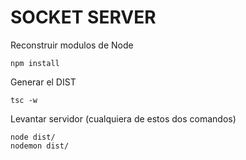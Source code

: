 

# SOCKET SERVER

Reconstruir modulos de Node
```
npm install
```

Generar el DIST
```
tsc -w
```

Levantar servidor (cualquiera de estos dos comandos)
```
node dist/
nodemon dist/
```